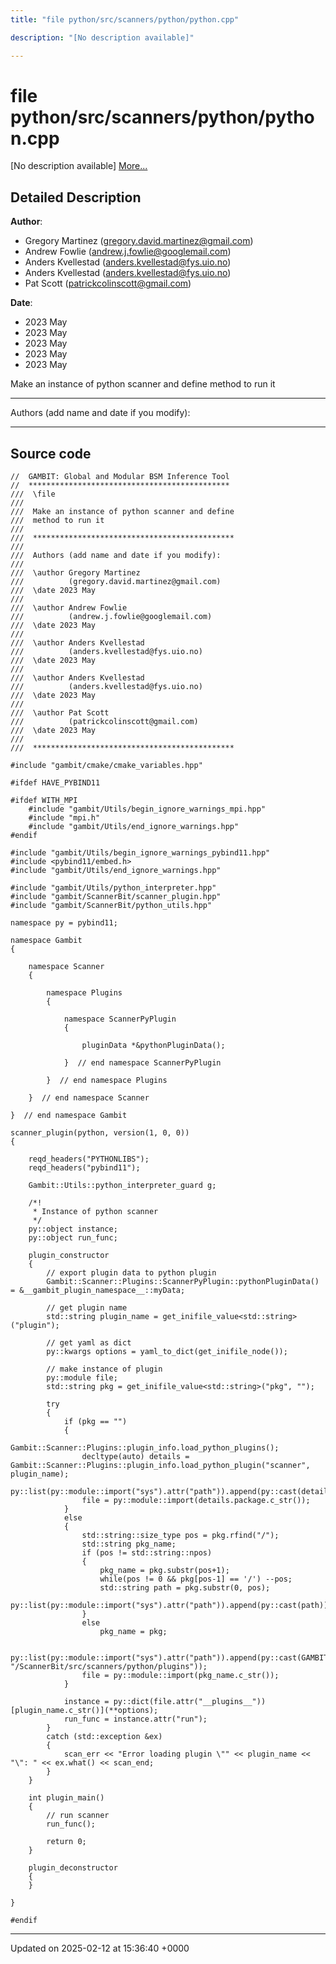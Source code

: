 ```yaml
---
title: "file python/src/scanners/python/python.cpp"

description: "[No description available]"

---
```


# file python/src/scanners/python/python.cpp

[No description available] [More...](#detailed-description)

## Detailed Description


**Author**: 

  * Gregory Martinez ([gregory.david.martinez@gmail.com](mailto:gregory.david.martinez@gmail.com)) 
  * Andrew Fowlie ([andrew.j.fowlie@googlemail.com](mailto:andrew.j.fowlie@googlemail.com)) 
  * Anders Kvellestad ([anders.kvellestad@fys.uio.no](mailto:anders.kvellestad@fys.uio.no)) 
  * Anders Kvellestad ([anders.kvellestad@fys.uio.no](mailto:anders.kvellestad@fys.uio.no)) 
  * Pat Scott ([patrickcolinscott@gmail.com](mailto:patrickcolinscott@gmail.com)) 


**Date**: 

  * 2023 May
  * 2023 May
  * 2023 May
  * 2023 May
  * 2023 May


Make an instance of python scanner and define method to run it



------------------

Authors (add name and date if you modify):



------------------




## Source code

```
//  GAMBIT: Global and Modular BSM Inference Tool
//  *********************************************
///  \file
///
///  Make an instance of python scanner and define 
///  method to run it
///
///  *********************************************
///
///  Authors (add name and date if you modify):
///
///  \author Gregory Martinez
///          (gregory.david.martinez@gmail.com)
///  \date 2023 May
///
///  \author Andrew Fowlie
///          (andrew.j.fowlie@googlemail.com)
///  \date 2023 May
///
///  \author Anders Kvellestad
///          (anders.kvellestad@fys.uio.no)   
///  \date 2023 May
///
///  \author Anders Kvellestad
///          (anders.kvellestad@fys.uio.no)   
///  \date 2023 May
///
///  \author Pat Scott
///          (patrickcolinscott@gmail.com)   
///  \date 2023 May
///
///  *********************************************

#include "gambit/cmake/cmake_variables.hpp"

#ifdef HAVE_PYBIND11

#ifdef WITH_MPI
    #include "gambit/Utils/begin_ignore_warnings_mpi.hpp"
    #include "mpi.h"
    #include "gambit/Utils/end_ignore_warnings.hpp"
#endif

#include "gambit/Utils/begin_ignore_warnings_pybind11.hpp"
#include <pybind11/embed.h>
#include "gambit/Utils/end_ignore_warnings.hpp"

#include "gambit/Utils/python_interpreter.hpp"
#include "gambit/ScannerBit/scanner_plugin.hpp"
#include "gambit/ScannerBit/python_utils.hpp"

namespace py = pybind11;

namespace Gambit
{
        
    namespace Scanner 
    {
    
        namespace Plugins 
        {
            
            namespace ScannerPyPlugin 
            {
                
                pluginData *&pythonPluginData();
                
            }  // end namespace ScannerPyPlugin
            
        }  // end namespace Plugins
        
    }  // end namespace Scanner
    
}  // end namespace Gambit

scanner_plugin(python, version(1, 0, 0))
{
    
    reqd_headers("PYTHONLIBS");
    reqd_headers("pybind11");

    Gambit::Utils::python_interpreter_guard g;
    
    /*!
     * Instance of python scanner
     */
    py::object instance;
    py::object run_func;

    plugin_constructor
    {
        // export plugin data to python plugin
        Gambit::Scanner::Plugins::ScannerPyPlugin::pythonPluginData() = &__gambit_plugin_namespace__::myData;

        // get plugin name
        std::string plugin_name = get_inifile_value<std::string>("plugin");

        // get yaml as dict
        py::kwargs options = yaml_to_dict(get_inifile_node());
        
        // make instance of plugin
        py::module file;
        std::string pkg = get_inifile_value<std::string>("pkg", "");
        
        try 
        {
            if (pkg == "")
            {
                Gambit::Scanner::Plugins::plugin_info.load_python_plugins();
                decltype(auto) details =  Gambit::Scanner::Plugins::plugin_info.load_python_plugin("scanner", plugin_name);
                py::list(py::module::import("sys").attr("path")).append(py::cast(details.loc));
                file = py::module::import(details.package.c_str());
            }
            else
            {
                std::string::size_type pos = pkg.rfind("/");
                std::string pkg_name;
                if (pos != std::string::npos)
                {
                    pkg_name = pkg.substr(pos+1);
                    while(pos != 0 && pkg[pos-1] == '/') --pos;
                    std::string path = pkg.substr(0, pos);
                    py::list(py::module::import("sys").attr("path")).append(py::cast(path));
                }
                else
                    pkg_name = pkg;
                
                py::list(py::module::import("sys").attr("path")).append(py::cast(GAMBIT_DIR "/ScannerBit/src/scanners/python/plugins"));
                file = py::module::import(pkg_name.c_str());
            }
            
            instance = py::dict(file.attr("__plugins__"))[plugin_name.c_str()](**options);
            run_func = instance.attr("run");
        }
        catch (std::exception &ex)
        {
            scan_err << "Error loading plugin \"" << plugin_name << "\": " << ex.what() << scan_end;
        }
    }

    int plugin_main() 
    {
        // run scanner
        run_func();
            
        return 0;
    }

    plugin_deconstructor 
    {
    }
    
}

#endif
```


-------------------------------

Updated on 2025-02-12 at 15:36:40 +0000
